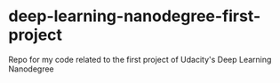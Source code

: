 # deep-learning-nanodegree-first-project
Repo for my code related to the first project of Udacity's Deep Learning Nanodegree
